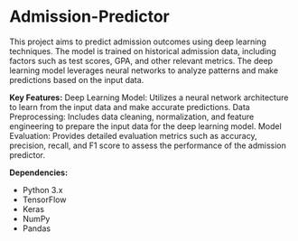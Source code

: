 # Admission-Predictor
This project aims to predict admission outcomes using deep learning techniques. The model is trained on historical admission data, including factors such as test scores, GPA, and other relevant metrics. The deep learning model leverages neural networks to analyze patterns and make predictions based on the input data.

**Key Features:**
Deep Learning Model: Utilizes a neural network architecture to learn from the input data and make accurate predictions.
Data Preprocessing: Includes data cleaning, normalization, and feature engineering to prepare the input data for the deep learning model.
Model Evaluation: Provides detailed evaluation metrics such as accuracy, precision, recall, and F1 score to assess the performance of the admission predictor.

**Dependencies:**
* Python 3.x
* TensorFlow
* Keras
* NumPy
* Pandas
